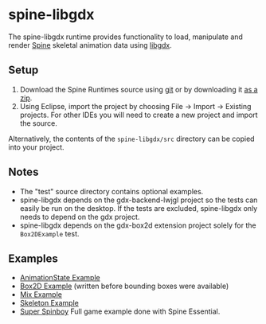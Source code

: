 # spine-libgdx

The spine-libgdx runtime provides functionality to load, manipulate and render [Spine](http://esotericsoftware.com) skeletal animation data using [libgdx](http://www.libgdx.com/).

## Setup

1. Download the Spine Runtimes source using [git](https://help.github.com/articles/set-up-git) or by downloading it [as a zip](https://github.com/EsotericSoftware/spine-runtimes/archive/master.zip).
1. Using Eclipse, import the project by choosing File -> Import -> Existing projects. For other IDEs you will need to create a new project and import the source.

Alternatively, the contents of the `spine-libgdx/src` directory can be copied into your project.

## Notes

* The "test" source directory contains optional examples.
* spine-libgdx depends on the gdx-backend-lwjgl project so the tests can easily be run on the desktop. If the tests are excluded, spine-libgdx only needs to depend on the gdx project.
* spine-libgdx depends on the gdx-box2d extension project solely for the `Box2DExample` test.

## Examples

* [AnimationState Example](https://github.com/EsotericSoftware/spine-runtimes/blob/master/spine-libgdx/test/com/esotericsoftware/spine/AnimationStateTest.java#L45)
* [Box2D Example](https://github.com/EsotericSoftware/spine-runtimes/blob/master/spine-libgdx/test/com/esotericsoftware/spine/Box2DExample.java#L56) (written before bounding boxes were available)
* [Mix Example](https://github.com/EsotericSoftware/spine-runtimes/blob/master/spine-libgdx/test/com/esotericsoftware/spine/MixTest.java#L39)
* [Skeleton Example](https://github.com/EsotericSoftware/spine-runtimes/blob/master/spine-libgdx/test/com/esotericsoftware/spine/SkeletonTest.java#L47)
* [Super Spinboy](https://github.com/EsotericSoftware/spine-superspineboy) Full game example done with Spine Essential.
